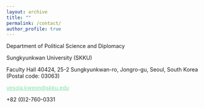 ```yaml
---
layout: archive
title: ""
permalink: /contact/
author_profile: true
---
```



Department of Political Science and Diplomacy

Sungkyunkwan University (SKKU)



<dl>
<p><i class="fa fa-map-marker"></i> Faculty Hall 40424, 
  25-2 Sungkyunkwan-ro, Jongro-gu, 
  Seoul, South Korea (Postal code: 03063)</p>
  
<p><i class="fa fa-envelope-square"></i> <a href="mailto:yesola.kweon@skku.edu" style="color: #82E0AA">yesola.kweon@skku.edu</a></p>

<p><i class="fa fa-phone-square"></i> +82 (0)2-760-0331</p>

<p><a href="https://twitter.com/YesolaKweon" class="fa fa-twitter" style="color: #55ACEE"></a></p>

</dl>

